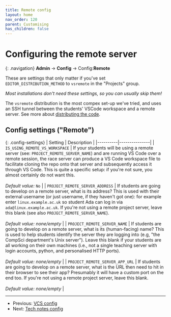 ```yaml
---
title: Remote config
layout: home
nav_order: 120
parent: Customising
has_children: false
---
```



# Configuring the remote server

{: .navigation}
**Admin** → **Config** → Config:**Remote**

These are settings that only matter if you've set `EDITOR_DISTRIBUTION_METHOD`
to `vsremote` in the "Projects" group.

_Most installations don't need these settings, so you can usually skip them!_

The `vsremote` distribution is the most compex set-up we've tried, and uses
an SSH tunnel between the students' VSCode workspace and a remote server. See
more about [distributing the code](../buggy-editor/distributing-the-code).

## Config settings ("Remote")

{: .config-settings}
| Setting  | Description   |
|----------|---------------|
| `IS_USING_REMOTE_VS_WORKSPACE` | If your students will be using a remote server (see: `PROJECT_REMOTE_SERVER_NAME`) and are running VS Code over a remote session, the race server can produce a VS Code workspace file to facilitate cloning the repo onto that server and subsequently access it through VS Code. This is quite a specific setup: if you're not sure, you almost certainly do not want this.   <br><br> _Default value:_ `No` |
| `PROJECT_REMOTE_SERVER_ADDRESS` | If students are going to develop on a remote server, what is its address? This is used with their external username (or just username, if they haven't got one): for example enter `linux.example.ac.uk` so student Ada can log in via `ada@linux.example.ac.uk`. If you're not using a remote project server, leave this blank (see also `PROJECT_REMOTE_SERVER_NAME`).  <br><br> _Default value:_ _none/empty_ |
| `PROJECT_REMOTE_SERVER_NAME` | If students are going to develop on a remote server, what is its (human-facing) name? This is used to help students identify the server they are logging into (e.g, "the CompSci department's Unix server"). Leave this blank if your students are all working on their own machines (i.e., not a single teaching server with login accounts, python, and personalised HTTP ports).  <br><br> _Default value:_ _none/empty_ |
| `PROJECT_REMOTE_SERVER_APP_URL` | If students are going to develop on a remote server, what is the URL then need to hit in their browser to see their app? Presumably it will have a custom port on the end too. If you're not using a remote project server, leave this blank.  <br><br> _Default value:_ _none/empty_ |


---
* Previous: [VCS config](vcs)
* Next: [Tech notes config](tech-notes)